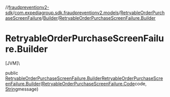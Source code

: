 //[fraudpreventionv2-sdk](../../../../index.md)/[com.expediagroup.sdk.fraudpreventionv2.models](../../index.md)/[RetryableOrderPurchaseScreenFailure](../index.md)/[Builder](index.md)/[RetryableOrderPurchaseScreenFailure.Builder](-retryable-order-purchase-screen-failure.-builder.md)

# RetryableOrderPurchaseScreenFailure.Builder

[JVM]\

public [RetryableOrderPurchaseScreenFailure.Builder](index.md)[RetryableOrderPurchaseScreenFailure.Builder](-retryable-order-purchase-screen-failure.-builder.md)([RetryableOrderPurchaseScreenFailure.Code](../-code/index.md)code, [String](https://docs.oracle.com/javase/8/docs/api/java/lang/String.html)message)
